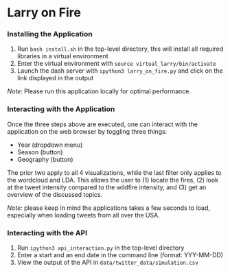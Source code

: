 # Larry on Fire

### Installing the Application

1. Run `bash install.sh` in the top-level directory, this will install all required libraries in a virtual environment
2. Enter the virtual environment with `source virtual_larry/bin/activate`
3. Launch the dash server with `ipython3 larry_on_fire.py` and click on the link displayed in the output

*Note*: Please run this application locally for optimal performance.

### Interacting with the Application

Once the three steps above are executed, one can interact with the application on the web browser by toggling three things:

* Year (dropdown menu)
* Season (button)
* Geography (button)

The prior two apply to all 4 visualizations, while the last filter only applies to the wordcloud and LDA. This allows the user to (1) locate the fires, (2) look at the tweet intensity compared to the wildfire intensity, and (3) get an overview of the discussed topics.

*Note:* please keep in mind the applications takes a few seconds to load, especially when loading tweets from all over the USA. 

### Interacting with the API

1. Run `ipython3 api_interaction.py` in the top-level directory
2. Enter a start and an end date in the command line (format: YYY-MM-DD)
3. View the output of the API in `data/twitter_data/simulation.csv`
